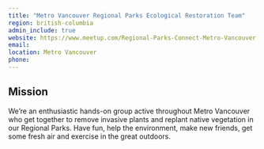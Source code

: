 ```yaml
---
title: "Metro Vancouver Regional Parks Ecological Restoration Team"
region: british-columbia
admin_include: true
website: https://www.meetup.com/Regional-Parks-Connect-Metro-Vancouver
email: 
location: Metro Vancouver
phone: 
---
```


## Mission

We’re an enthusiastic hands-on group active throughout Metro Vancouver who get together to remove invasive plants and replant native vegetation in our Regional Parks. Have fun, help the environment, make new friends, get some fresh air and exercise in the great outdoors.

